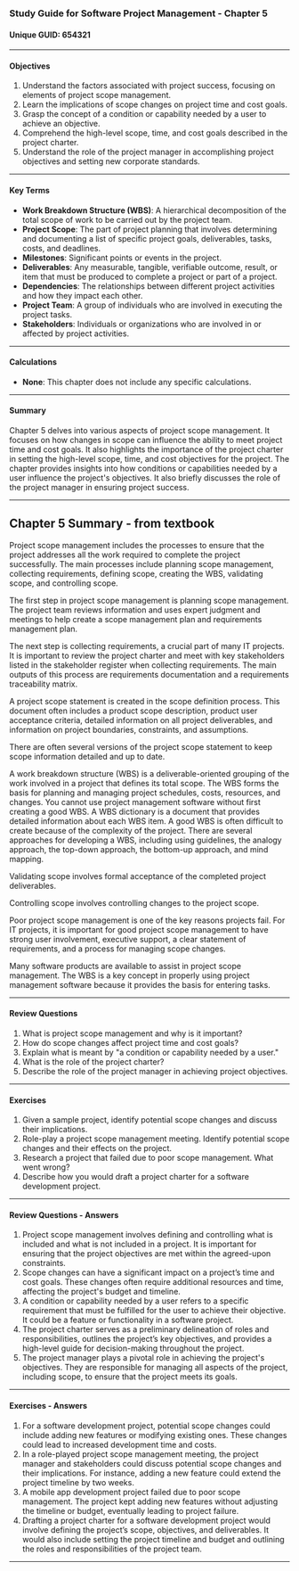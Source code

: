 ### Study Guide for Software Project Management - Chapter 5
#### Unique GUID: 654321

---

#### Objectives

1. Understand the factors associated with project success, focusing on elements of project scope management.
2. Learn the implications of scope changes on project time and cost goals.
3. Grasp the concept of a condition or capability needed by a user to achieve an objective.
4. Comprehend the high-level scope, time, and cost goals described in the project charter.
5. Understand the role of the project manager in accomplishing project objectives and setting new corporate standards.

---

#### Key Terms

- **Work Breakdown Structure (WBS)**: A hierarchical decomposition of the total scope of work to be carried out by the project team.
- **Project Scope**: The part of project planning that involves determining and documenting a list of specific project goals, deliverables, tasks, costs, and deadlines.
- **Milestones**: Significant points or events in the project.
- **Deliverables**: Any measurable, tangible, verifiable outcome, result, or item that must be produced to complete a project or part of a project.
- **Dependencies**: The relationships between different project activities and how they impact each other.
- **Project Team**: A group of individuals who are involved in executing the project tasks.
- **Stakeholders**: Individuals or organizations who are involved in or affected by project activities.

---

#### Calculations

- **None**: This chapter does not include any specific calculations.

---

#### Summary

Chapter 5 delves into various aspects of project scope management. It focuses on how changes in scope can influence the ability to meet project time and cost goals. It also highlights the importance of the project charter in setting the high-level scope, time, and cost objectives for the project. The chapter provides insights into how conditions or capabilities needed by a user influence the project's objectives. It also briefly discusses the role of the project manager in ensuring project success.

---


## Chapter 5 Summary - from textbook
Project scope management includes the processes to ensure that the project addresses all the work required to complete the project successfully. The main processes include planning scope management, collecting requirements, defining scope, creating the WBS, validating scope, and controlling scope.

The first step in project scope management is planning scope management. The project team reviews information and uses expert judgment and meetings to help create a scope management plan and requirements management plan.

The next step is collecting requirements, a crucial part of many IT projects. It is important to review the project charter and meet with key stakeholders listed in the stakeholder register when collecting requirements. The main outputs of this process are requirements documentation and a requirements traceability matrix.

A project scope statement is created in the scope definition process. This document often includes a product scope description, product user acceptance criteria, detailed information on all project deliverables, and information on project boundaries, constraints, and assumptions.

There are often several versions of the project scope statement to keep scope information detailed and up to date.

A work breakdown structure (WBS) is a deliverable-oriented grouping of the work involved in a project that defines its total scope. The WBS forms the basis for planning and managing project schedules, costs, resources, and changes. You cannot use project management software without first creating a good WBS. A WBS dictionary is a document that provides detailed information about each WBS item. A good WBS is often difficult to create because of the complexity of the project. There are several approaches for developing a WBS, including using guidelines, the analogy approach, the top-down approach, the bottom-up approach, and mind mapping.

Validating scope involves formal acceptance of the completed project deliverables.

Controlling scope involves controlling changes to the project scope.

Poor project scope management is one of the key reasons projects fail. For IT projects, it is important for good project scope management to have strong user involvement, executive support, a clear statement of requirements, and a process for managing scope changes.

Many software products are available to assist in project scope management. The WBS is a key concept in properly using project management software because it provides the basis for entering tasks.


---

#### Review Questions

1. What is project scope management and why is it important?
2. How do scope changes affect project time and cost goals?
3. Explain what is meant by "a condition or capability needed by a user."
4. What is the role of the project charter?
5. Describe the role of the project manager in achieving project objectives.

---

#### Exercises

1. Given a sample project, identify potential scope changes and discuss their implications.
2. Role-play a project scope management meeting. Identify potential scope changes and their effects on the project.
3. Research a project that failed due to poor scope management. What went wrong?
4. Describe how you would draft a project charter for a software development project.

---

#### Review Questions - Answers

1. Project scope management involves defining and controlling what is included and what is not included in a project. It is important for ensuring that the project objectives are met within the agreed-upon constraints.
2. Scope changes can have a significant impact on a project’s time and cost goals. These changes often require additional resources and time, affecting the project's budget and timeline.
3. A condition or capability needed by a user refers to a specific requirement that must be fulfilled for the user to achieve their objective. It could be a feature or functionality in a software project.
4. The project charter serves as a preliminary delineation of roles and responsibilities, outlines the project’s key objectives, and provides a high-level guide for decision-making throughout the project.
5. The project manager plays a pivotal role in achieving the project's objectives. They are responsible for managing all aspects of the project, including scope, to ensure that the project meets its goals.

---

#### Exercises - Answers

1. For a software development project, potential scope changes could include adding new features or modifying existing ones. These changes could lead to increased development time and costs.
2. In a role-played project scope management meeting, the project manager and stakeholders could discuss potential scope changes and their implications. For instance, adding a new feature could extend the project timeline by two weeks.
3. A mobile app development project failed due to poor scope management. The project kept adding new features without adjusting the timeline or budget, eventually leading to project failure.
4. Drafting a project charter for a software development project would involve defining the project’s scope, objectives, and deliverables. It would also include setting the project timeline and budget and outlining the roles and responsibilities of the project team.

---
